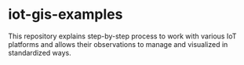 # iot-gis-examples
This repository explains step-by-step process to work with various IoT platforms and allows their observations to manage and visualized in standardized ways.
